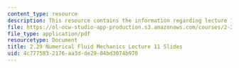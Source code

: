 ```yaml
---
content_type: resource
description: This resource contains the information regarding lecture 11 slides.
file: https://ol-ocw-studio-app-production.s3.amazonaws.com/courses/2-29-numerical-fluid-mechanics-spring-2015/4c7775832176aa3dde2904bd3074b970_MIT2_29S15_Lecture11.pdf
file_type: application/pdf
resourcetype: Document
title: 2.29 Numerical Fluid Mechanics Lecture 11 Slides
uid: 4c777583-2176-aa3d-de29-04bd3074b970
---
```

